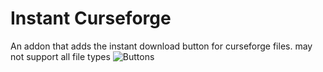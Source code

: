 # Instant Curseforge

An addon that adds the instant download button for curseforge files. may not support all file types
![Buttons]([assets/my-logo.svg](https://github.com/immails/instant_curseforge/blob/952e26ab9530b58277f06886d77f862908d40aac/button.png?raw=true))
